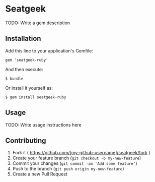 # Seatgeek

TODO: Write a gem description

## Installation

Add this line to your application's Gemfile:

    gem 'seatgeek-ruby'

And then execute:

    $ bundle

Or install it yourself as:

    $ gem install seatgeek-ruby

## Usage

TODO: Write usage instructions here

## Contributing

1. Fork it ( https://github.com/[my-github-username]/seatgeek/fork )
2. Create your feature branch (`git checkout -b my-new-feature`)
3. Commit your changes (`git commit -am 'Add some feature'`)
4. Push to the branch (`git push origin my-new-feature`)
5. Create a new Pull Request
